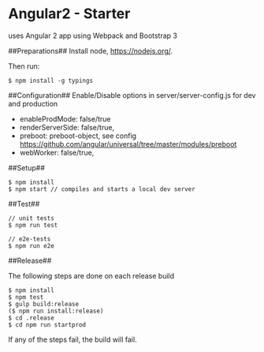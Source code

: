# Angular2 - Starter
uses Angular 2 app using Webpack and Bootstrap 3

##Preparations##
Install node, https://nodejs.org/.


Then run:
```
$ npm install -g typings
```

##Configuration##
Enable/Disable options in server/server-config.js for dev and production
- enableProdMode: false/true
- renderServerSide: false/true,
- preboot: preboot-object, see config https://github.com/angular/universal/tree/master/modules/preboot
- webWorker: false/true,

##Setup##

```
$ npm install
$ npm start // compiles and starts a local dev server
```
##Test##
```
// unit tests
$ npm run test

// e2e-tests
$ npm run e2e
```

##Release##

The following steps are done on each release build
```
$ npm install
$ npm test
$ gulp build:release
($ npm run install:release)
$ cd .release
$ cd npm run startprod

```
If any of the steps fail, the build will fail.
